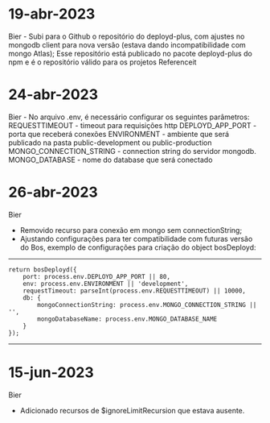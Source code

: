 # 19-abr-2023

Bier - Subi para o Github o repositório do deployd-plus, com ajustes no mongodb client para nova versão (estava dando incompatibilidade com mongo Atlas);
Esse repositório está publicado no pacote deployd-plus do npm e é o repositório válido para os projetos Referenceit

# 24-abr-2023

Bier - No arquivo .env, é necessário configurar os seguintes parâmetros:
REQUESTTIMEOUT - timeout para requisições http
DEPLOYD_APP_PORT - porta que receberá conexões
ENVIRONMENT - ambiente que será publicado na pasta public-development ou public-production
MONGO_CONNECTION_STRING - connection string do servidor mongodb.
MONGO_DATABASE - nome do database que será conectado

# 26-abr-2023

Bier

-   Removido recurso para conexão em mongo sem connectionString;
-   Ajustando configurações para ter compatibilidade com futuras versão do Bos, exemplo de configurações para criação do object bosDeployd:
---
    return bosDeployd({
        port: process.env.DEPLOYD_APP_PORT || 80,
        env: process.env.ENVIRONMENT || 'development',
        requestTimeout: parseInt(process.env.REQUESTTIMEOUT) || 10000,
        db: {
            mongoConnectionString: process.env.MONGO_CONNECTION_STRING || '',
            mongoDatabaseName: process.env.MONGO_DATABASE_NAME
        }
    });
---

# 15-jun-2023

Bier

- Adicionado recursos de $ignoreLimitRecursion que estava ausente.